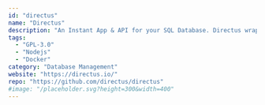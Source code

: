 ```yaml
---
id: "directus"
name: "Directus"
description: "An Instant App & API for your SQL Database. Directus wraps your new or existing SQL database with a realtime GraphQL+REST API for developers, and an intuitive admin app for non-technical users."
tags:
  - "GPL-3.0"
  - "Nodejs"
  - "Docker"
category: "Database Management"
website: "https://directus.io/"
repo: "https://github.com/directus/directus"
#image: "/placeholder.svg?height=300&width=400"
---
```



